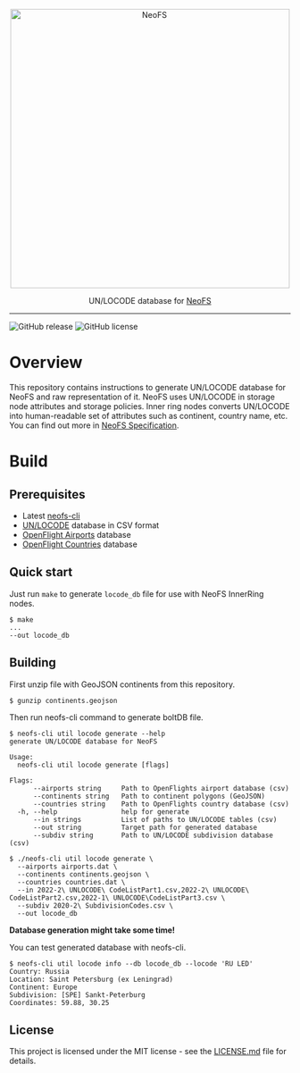 <p align="center">
<img src="./.github/logo.svg" width="500px" alt="NeoFS">
</p>
<p align="center">
  UN/LOCODE database for <a href="https://fs.neo.org">NeoFS</a>
</p>

---
![GitHub release](https://img.shields.io/github/release/nspcc-dev/neofs-locode-db.svg)
![GitHub license](https://img.shields.io/github/license/nspcc-dev/neofs-locode-db.svg?style=popout)

# Overview

This repository contains instructions to generate UN/LOCODE database for NeoFS
and raw representation of it. NeoFS uses UN/LOCODE in storage node attributes
and storage policies. Inner ring nodes converts UN/LOCODE into human-readable
set of attributes such as continent, country name, etc. You can find out
more in [NeoFS Specification](https://github.com/nspcc-dev/neofs-spec).


# Build

## Prerequisites

- Latest [neofs-cli](https://github.com/nspcc-dev/neofs-node)
- [UN/LOCODE](https://unece.org/trade/cefact/UNLOCODE-Download)
  database in CSV format
- [OpenFlight Airports](https://raw.githubusercontent.com/jpatokal/openflights/master/data/airports.dat)
  database
- [OpenFlight Countries](https://raw.githubusercontent.com/jpatokal/openflights/master/data/countries.dat)
  database

## Quick start

Just run `make` to generate `locode_db` file for use with NeoFS InnerRing nodes.

``` shell
$ make
...
--out locode_db
```

## Building

First unzip file with GeoJSON continents from this repository.
```
$ gunzip continents.geojson
```

Then run neofs-cli command to generate boltDB file.
```
$ neofs-cli util locode generate --help
generate UN/LOCODE database for NeoFS

Usage:
  neofs-cli util locode generate [flags]

Flags:
      --airports string     Path to OpenFlights airport database (csv)
      --continents string   Path to continent polygons (GeoJSON)
      --countries string    Path to OpenFlights country database (csv)
  -h, --help                help for generate
      --in strings          List of paths to UN/LOCODE tables (csv)
      --out string          Target path for generated database
      --subdiv string       Path to UN/LOCODE subdivision database (csv)

$ ./neofs-cli util locode generate \
  --airports airports.dat \
  --continents continents.geojson \
  --countries countries.dat \
  --in 2022-2\ UNLOCODE\ CodeListPart1.csv,2022-2\ UNLOCODE\ CodeListPart2.csv,2022-1\ UNLOCODE\CodeListPart3.csv \
  --subdiv 2020-2\ SubdivisionCodes.csv \
  --out locode_db
```

**Database generation might take some time!**

You can test generated database with neofs-cli.
```
$ neofs-cli util locode info --db locode_db --locode 'RU LED'
Country: Russia
Location: Saint Petersburg (ex Leningrad)
Continent: Europe
Subdivision: [SPE] Sankt-Peterburg
Coordinates: 59.88, 30.25
```

## License

This project is licensed under the MIT license - see the [LICENSE.md](LICENSE.md)
file for details.
